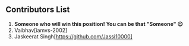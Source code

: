 ## Contributors List

1. **Someone who will win this position! You can be that "Someone" :wink:**
2. Vaibhav[iamvs-2002]
3. Jaskeerat Singh[https://github.com/Jassi10000]
